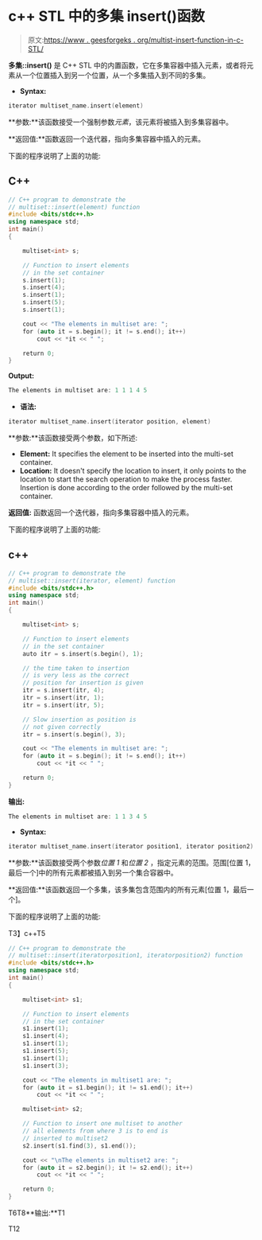 # c++ STL 中的多集 insert()函数

> 原文:[https://www . geesforgeks . org/multist-insert-function-in-c-STL/](https://www.geeksforgeeks.org/multiset-insert-function-in-c-stl/)

**多集::insert()** 是 C++ STL 中的内置函数，它在多集容器中插入元素，或者将元素从一个位置插入到另一个位置，从一个多集插入到不同的多集。

*   **Syntax:**

```cpp
iterator multiset_name.insert(element)

```

**参数:**该函数接受一个强制参数*元素*，该元素将被插入到多集容器中。

**返回值:**函数返回一个迭代器，指向多集容器中插入的元素。

下面的程序说明了上面的功能:

## C++

```cpp
// C++ program to demonstrate the
// multiset::insert(element) function
#include <bits/stdc++.h>
using namespace std;
int main()
{

    multiset<int> s;

    // Function to insert elements
    // in the set container
    s.insert(1);
    s.insert(4);
    s.insert(1);
    s.insert(5);
    s.insert(1);

    cout << "The elements in multiset are: ";
    for (auto it = s.begin(); it != s.end(); it++)
        cout << *it << " ";

    return 0;
}
```

**Output:** 

```cpp
The elements in multiset are: 1 1 1 4 5

```

*   **语法:**

```cpp
iterator multiset_name.insert(iterator position, element)

```

**参数:**该函数接受两个参数，如下所述:

*   **Element:** It specifies the element to be inserted into the multi-set container.
*   **Location:** It doesn't specify the location to insert, it only points to the location to start the search operation to make the process faster. Insertion is done according to the order followed by the multi-set container.

**返回值:** 函数返回一个迭代器，指向多集容器中插入的元素。

下面的程序说明了上面的功能:

## c++

```cpp
// C++ program to demonstrate the
// multiset::insert(iterator, element) function
#include <bits/stdc++.h>
using namespace std;
int main()
{

    multiset<int> s;

    // Function to insert elements
    // in the set container
    auto itr = s.insert(s.begin(), 1);

    // the time taken to insertion
    // is very less as the correct
    // position for insertion is given
    itr = s.insert(itr, 4);
    itr = s.insert(itr, 1);
    itr = s.insert(itr, 5);

    // Slow insertion as position is
    // not given correctly
    itr = s.insert(s.begin(), 3);

    cout << "The elements in multiset are: ";
    for (auto it = s.begin(); it != s.end(); it++)
        cout << *it << " ";

    return 0;
}
```

**输出:**

```cpp
The elements in multiset are: 1 1 3 4 5

```

*   **Syntax:**

```cpp
iterator multiset_name.insert(iterator position1, iterator position2)

```

**参数:**该函数接受两个参数*位置 1* 和*位置 2* ，指定元素的范围。范围[位置 1，最后一个]中的所有元素都被插入到另一个集合容器中。

**返回值:**该函数返回一个多集，该多集包含范围内的所有元素[位置 1，最后一个]。

下面的程序说明了上面的功能:

T3】c++T5

```cpp
// C++ program to demonstrate the
// multiset::insert(iteratorposition1, iteratorposition2) function
#include <bits/stdc++.h>
using namespace std;
int main()
{

    multiset<int> s1;

    // Function to insert elements
    // in the set container
    s1.insert(1);
    s1.insert(4);
    s1.insert(1);
    s1.insert(5);
    s1.insert(1);
    s1.insert(3);

    cout << "The elements in multiset1 are: ";
    for (auto it = s1.begin(); it != s1.end(); it++)
        cout << *it << " ";

    multiset<int> s2;

    // Function to insert one multiset to another
    // all elements from where 3 is to end is
    // inserted to multiset2
    s2.insert(s1.find(3), s1.end());

    cout << "\nThe elements in multiset2 are: ";
    for (auto it = s2.begin(); it != s2.end(); it++)
        cout << *it << " ";

    return 0;
}
```

T6T8**输出:**T1

T12